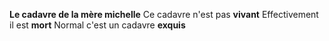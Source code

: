 **Le cadavre de la mère michelle**
Ce cadavre n'est pas **vivant**
Effectivement il est **mort**
Normal c'est un cadavre **exquis**
